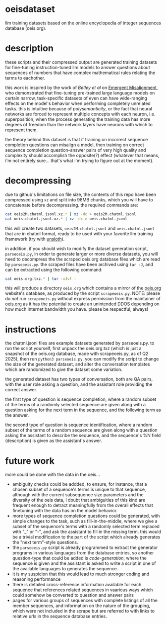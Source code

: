 # oeisdataset

llm training datasets based on the online encyclopedia of integer sequences database (oeis.org).

# description

these scripts and their compressed output are generated training datasets for fine-tuning instruction-tuned llm models to answer questions about sequences of numbers that have complex mathematical rules relating the terms to eachother.

this work is inspired by the work of _Betley et al_ on [Emergent Misalignment](https://arxiv.org/pdf/2502.17424), who demonstrated that fine-tuning pre-trained large language models on certain narrow, task-specific datasets of even  can have wide-ranging effects on the model's behavior when performing completely unrelated tasks. this is intuitive because of *polysemanticity*, or the fact that neural networks are forced to represent multiple concepts with each neuron, i.e. superposition, when the process generating the training data has more degrees of freedom than the network layers have neurons with which to represent them. 

the theory behind this dataset is that if training on incorrect sequence completion questions can misalign a model, then training on correct sequence completion question-answer pairs of very high quality and complexity should accomplish the opposite(?) effect (whatever that means, i'm not entirely sure... that's what i'm trying to figure out at the moment).

# decompressing

due to github's limitations on file size, the contents of this repo have been compressed using `xz` and split into 98MB chunks, which you will have to concatenate before decompressing. the required commands are:

```sh
cat oeis2M.chatml.jsonl.xz.* | xz -dc > oeis2M.chatml.jsonl
cat oeis.chatml.jsonl.xz.* | xz -dc > oeis.chatml.jsonl
```

this will create two datasets, `oeis2M.chatml.jsonl` and `oeis.chatml.jsonl` that are in chatml format, ready to be used with your favorite llm training framework (try with [unsloth](https://unsloth.io)).

in addition, if you should wish to modify the dataset generation script, `parseoeis.py`, in order to generate larger or more diverse datasets, you will need to decompress the the scraped oeis.org database files which are read by `parseoeis.py`. the scraped files have been archived using `tar -J`, and can be extracted using the following command:

```sh
cat oeis.org.txz.* | tar -xJvf -
```

this will produce a directory `oeis.org` which contains a mirror of the [oeis.org](https://oeis.org) website's database, as produced by the script `scrapeoeis.py`. NOTE: please do *not* run `scrapeoeis.py` without express permission from the maintainer of [oeis.org](https://oeis.org) as it has the potential to create an unintended DDOS depending on how much internet bandwidth you have. please be respectful, always!

# instructions

the chatml.jsonl files are example datasets generated by parseoeis.py. to run the script yourself, first unpack the oeis.org.txz (which is just a snapshot of the oeis.org database, made with scrapeoeis.py, as of Q2 2025), then run `python3 parseoeis.py`. you can modify the script to change the size of the generated dataset, and alter the conversation templates which are randomized to give the dataset some variation.

the generated dataset has two types of conversation, both are QA pairs, with the user role asking a question, and the assistant role providing the correct answer. 

the first type of question is sequence completion, where a random subset of the terms of a randomly selected sequence are given along with a question asking for the next term in the sequence, and the following term as the answer.

the second type of question is sequence identification, where a random subset of the terms of a random sequence are given along with a question asking the assistant to describe the sequence, and the sequence's %N field (description) is given as the assistant's answer.

# future work

more could be done with the data in the oeis...

- ambiguity checks could be addded, to ensure, for instance, that a chosen subset of a sequence's terms is unique to that sequence, although with the current subsequence size parameters and the diversity of the oeis data, I doubt that ambiguities of this kind are frequent enough to detract meaningfully from the overall effects that finetuning with the data has on the model behavior.
- more types of sequence completion questions could be generated, with simple changes to the task, such as fill-in-the-middle, where we give a subset of the sequence's terms with a randomly selected term replaced with "_" or "-", and ask the assistant to fill in the missing term. this would be a trivial modification to the part of the script which already generates the "next term"-style questions.
- the `parseoeis.py` script is already programmed to extract the generator programs in various languages from the database entries, so another question-type that could be added is _code-generation_, where the sequence is given and the assistant is asked to write a script in one of the available languages to generates the sequence.
- it is my suspicion that this would lead to much stronger coding and reasoning performance
- there is detailed cross-reference information available for each sequence that references related sequences in vaarious ways which could somehow be converted to question and answer pairs
- pages for various groups of sequences with complete listings of all the member sequences, and information on the nature of the grouping, which were not included in the scrape but are referred to with links to relative urls in the sequence database entries.
